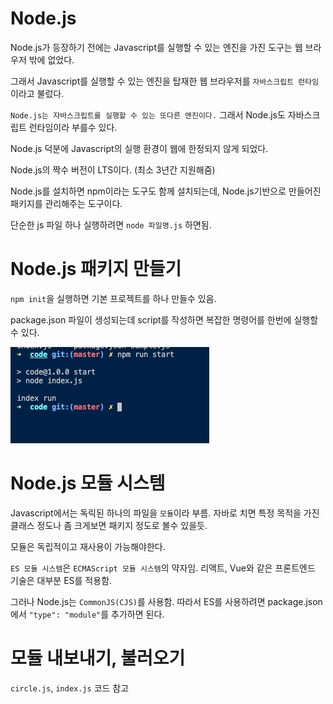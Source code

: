 # Node.js
Node.js가 등장하기 전에는 Javascript를 실행할 수 있는 엔진을 가진 도구는 웹 브라우저 밖에 없었다.

그래서 Javascript를 실행할 수 있는 엔진을 탑재한 웹 브라우저를 `자바스크립트 런타임`이라고 불렀다.

`Node.js는 자바스크립트를 실행할 수 있는 또다른 엔진이다.` 그래서 Node.js도 자바스크립트 런타임이라 부를수 있다.

Node.js 덕분에 Javascript의 실행 환경이 웹에 한정되지 않게 되었다.

Node.js의 짝수 버전이 LTS이다. (최소 3년간 지원해줌)

Node.js를 설치하면 npm이라는 도구도 함께 설치되는데, Node.js기반으로 만들어진 패키지를 관리해주는 도구이다. 

단순한 js 파일 하나 실행하려면 `node 파일명.js` 하면됨.

# Node.js 패키지 만들기
`npm init`을 실행하면 기본 프로젝트를 하나 만들수 있음.

package.json 파일이 생성되는데 script를 작성하면 복잡한 명령어를 한번에 실행할 수 있다.

![](2023-11-10-23-57-08.png)

# Node.js 모듈 시스템

Javascript에서는 독릭된 하나의 파일을 `모듈`이라 부름. 자바로 치면 특정 목적을 가진 클래스 정도나 좀 크게보면 패키지 정도로 볼수 있을듯.

모듈은 독립적이고 재사용이 가능해야한다.


`ES 모듈 시스템`은 `ECMAScript 모듈 시스템`의 약자임. 리액트, Vue와 같은 프론트엔드 기술은 대부분 ES를 적용함.

그러나 Node.js는 `CommonJS(CJS)`를 사용함. 따라서 ES를 사용하려면 package.json에서 `"type": "module"`를 추가하면 된다.

# 모듈 내보내기, 불러오기

`circle.js`, `index.js` 코드 참고